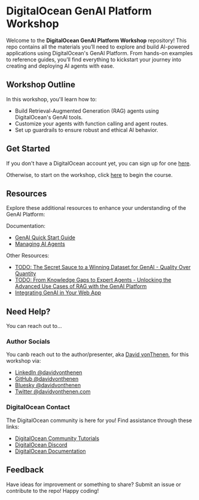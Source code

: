 # DigitalOcean GenAI Platform Workshop

Welcome to the **DigitalOcean GenAI Platform Workshop** repository! This repo contains all the materials you’ll need to explore and build AI-powered applications using DigitalOcean's GenAI Platform. From hands-on examples to reference guides, you’ll find everything to kickstart your journey into creating and deploying AI agents with ease.

## Workshop Outline

In this workshop, you'll learn how to:
- Build Retrieval-Augmented Generation (RAG) agents using DigitalOcean's GenAI tools.
- Customize your agents with function calling and agent routes.
- Set up guardrails to ensure robust and ethical AI behavior.

## Get Started

If you don't have a DigitalOcean account yet, you can sign up for one [here](./SETUP.md).

Otherwise, to start on the workshop, click [here](./KUBERNETES_AGENT.md) to begin the course.

## Resources

Explore these additional resources to enhance your understanding of the GenAI Platform:

Documentation:

- [GenAI Quick Start Guide](https://docs.digitalocean.com/products/genai-platform/getting-started/quickstart/)
- [Managing AI Agents](https://docs.digitalocean.com/products/genai-platform/how-to/manage-ai-agent/)

Other Resources:

- [TODO: The Secret Sauce to a Winning Dataset for GenAI - Quality Over Quantity](TODO)
- [TODO: From Knowledge Gaps to Expert Agents - Unlocking the Advanced Use Cases of RAG with the GenAI Platform](TODO)
- [Integrating GenAI in Your Web App](https://www.digitalocean.com/community/tutorials/how-to-integrate-digitalocean-genai-platform-in-your-web-app-using-digitalocean-cloud-functions)


## Need Help?

You can reach out to...

### Author Socials

You canb reach out to the author/presenter, aka [David vonThenen](https://linktr.ee/davidvonthenen), for this workshop via:

- [LinkedIn @davidvonthenen](https://www.linkedin.com/in/davidvonthenen)
- [GitHub @davidvonthenen](https://github.com/davidvonthenen)
- [Bluesky @davidvonthenen](https://x.com/davidvonthenen)
- [Twitter @davidvonthenen.com](https://bsky.app/profile/davidvonthenen.com)

### DigitalOcean Contact

The DigitalOcean community is here for you! Find assistance through these links:

- [DigitalOcean Community Tutorials](https://www.digitalocean.com/community/tutorials)
- [DigitalOcean Discord](https://discord.com/invite/digitalocean)
- [DigitalOcean Documentation](https://docs.digitalocean.com/)

## Feedback

Have ideas for improvement or something to share? Submit an issue or contribute to the repo! Happy coding!
